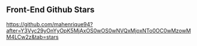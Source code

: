 ## Front-End Github Stars
https://github.com/mahenrique94?after=Y3Vyc29yOnYyOpK5MjAxOS0wOS0wNVQxMjoxNTo0OC0wMzowMM4LCw2z&tab=stars
